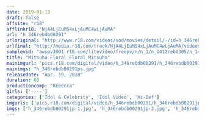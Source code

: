 ```yaml
---
date: 2019-01-13
draft: false
affsite: "r18"
afflinkr18: "NjA4LjEuMS4xLjAuMC4wLjAuMA"
url: "h_346rebdb00291"
urloriginal: "http://www.r18.com/videos/vod/movies/detail/-/id=h_346rebdb00291"
urlfinal: "http://media.r18.com/track/NjA4LjEuMS4xLjAuMC4wLjAuMA/videos/vod/movies/detail/-/id=h_346rebdb00291"
samplevid: "awspv3001.r18.com/litevideo/freepv/n/n_1/n_1412rebd305/n_1412rebd305_dmb_w.mp4"
title: "Mitsuha Floral Floral Mitsuha"
mainimgurl: "pics.r18.com/digital/video/h_346rebdb00291/h_346rebdb00291ps.jpg"
mainimgs: "h_346rebdb00291ps.jpg"
releasedate: "Apr. 19, 2018"
duration: 63
productioncomp: "REbecca"
girls: ['----']
categories: ['Idol & Celebrity', 'Idol Video', 'Hi-Def']
imgurls: ['pics.r18.com/digital/video/h_346rebdb00291/h_346rebdb00291jp-1.jpg', 'pics.r18.com/digital/video/h_346rebdb00291/h_346rebdb00291jp-2.jpg', 'pics.r18.com/digital/video/h_346rebdb00291/h_346rebdb00291jp-3.jpg', 'pics.r18.com/digital/video/h_346rebdb00291/h_346rebdb00291jp-4.jpg', 'pics.r18.com/digital/video/h_346rebdb00291/h_346rebdb00291jp-5.jpg', 'pics.r18.com/digital/video/h_346rebdb00291/h_346rebdb00291jp-6.jpg', 'pics.r18.com/digital/video/h_346rebdb00291/h_346rebdb00291jp-7.jpg', 'pics.r18.com/digital/video/h_346rebdb00291/h_346rebdb00291jp-8.jpg', 'pics.r18.com/digital/video/h_346rebdb00291/h_346rebdb00291jp-9.jpg', 'pics.r18.com/digital/video/h_346rebdb00291/h_346rebdb00291jp-10.jpg', 'pics.r18.com/digital/video/h_346rebdb00291/h_346rebdb00291jp-11.jpg', 'pics.r18.com/digital/video/h_346rebdb00291/h_346rebdb00291jp-12.jpg', 'pics.r18.com/digital/video/h_346rebdb00291/h_346rebdb00291jp-13.jpg', 'pics.r18.com/digital/video/h_346rebdb00291/h_346rebdb00291jp-14.jpg', 'pics.r18.com/digital/video/h_346rebdb00291/h_346rebdb00291jp-15.jpg', 'pics.r18.com/digital/video/h_346rebdb00291/h_346rebdb00291jp-16.jpg', 'pics.r18.com/digital/video/h_346rebdb00291/h_346rebdb00291jp-17.jpg', 'pics.r18.com/digital/video/h_346rebdb00291/h_346rebdb00291jp-18.jpg', 'pics.r18.com/digital/video/h_346rebdb00291/h_346rebdb00291jp-19.jpg', 'pics.r18.com/digital/video/h_346rebdb00291/h_346rebdb00291jp-20.jpg']
imgs: ['h_346rebdb00291jp-1.jpg', 'h_346rebdb00291jp-2.jpg', 'h_346rebdb00291jp-3.jpg', 'h_346rebdb00291jp-4.jpg', 'h_346rebdb00291jp-5.jpg', 'h_346rebdb00291jp-6.jpg', 'h_346rebdb00291jp-7.jpg', 'h_346rebdb00291jp-8.jpg', 'h_346rebdb00291jp-9.jpg', 'h_346rebdb00291jp-10.jpg', 'h_346rebdb00291jp-11.jpg', 'h_346rebdb00291jp-12.jpg', 'h_346rebdb00291jp-13.jpg', 'h_346rebdb00291jp-14.jpg', 'h_346rebdb00291jp-15.jpg', 'h_346rebdb00291jp-16.jpg', 'h_346rebdb00291jp-17.jpg', 'h_346rebdb00291jp-18.jpg', 'h_346rebdb00291jp-19.jpg', 'h_346rebdb00291jp-20.jpg']
---
```

